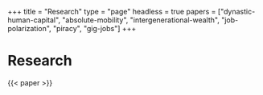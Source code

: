 +++
title = "Research"
type = "page"
headless = true
papers = ["dynastic-human-capital", "absolute-mobility", "intergenerational-wealth", "job-polarization", "piracy", "gig-jobs"]
+++

# Research

{{< paper >}}
